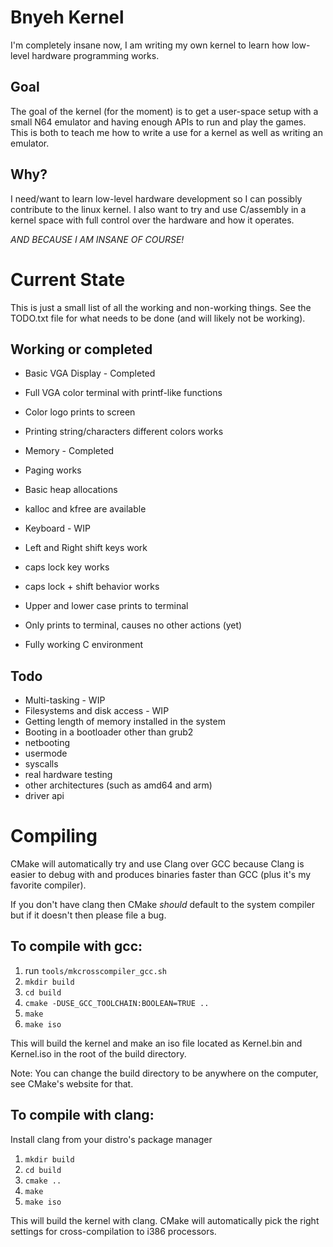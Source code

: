 Bnyeh Kernel
=============

I'm completely insane now, I am writing my own kernel to learn how low-level hardware programming works.

Goal
----

The goal of the kernel (for the moment) is to get a user-space setup with a small N64 emulator
and having enough APIs to run and play the games. This is both to teach me how to write a use
for a kernel as well as writing an emulator.

Why?
----

I need/want to learn low-level hardware development so I can possibly contribute to the
linux kernel. I also want to try and use C/assembly in a kernel space with full control
over the hardware and how it operates.

*AND BECAUSE I AM INSANE OF COURSE!*


Current State
=============

This is just a small list of all the working and non-working things. See
the TODO.txt file for what needs to be done (and will likely not be working).

Working or completed
---------------------

 - Basic VGA Display - Completed
  - Full VGA color terminal with printf-like functions
  - Color logo prints to screen
  - Printing string/characters different colors works

 - Memory - Completed
  - Paging works
  - Basic heap allocations
  - kalloc and kfree are available

 - Keyboard - WIP
  - Left and Right shift keys work
  - caps lock key works
  - caps lock + shift behavior works
  - Upper and lower case prints to terminal
  - Only prints to terminal, causes no other actions (yet)

 - Fully working C environment

Todo
-----

 - Multi-tasking - WIP
 - Filesystems and disk access - WIP
 - Getting length of memory installed in the system
 - Booting in a bootloader other than grub2
 - netbooting
 - usermode
 - syscalls
 - real hardware testing
 - other architectures (such as amd64 and arm)
 - driver api


Compiling
=========

CMake will automatically try and use Clang over GCC because Clang is easier to
debug with and produces binaries faster than GCC (plus it's my favorite compiler).

If you don't have clang then CMake *should* default to the system compiler but
if it doesn't then please file a bug.

To compile with gcc:
-------------------

1. run `tools/mkcrosscompiler_gcc.sh`
2. `mkdir build`
3. `cd build`
4. `cmake -DUSE_GCC_TOOLCHAIN:BOOLEAN=TRUE ..`
5. `make`
6. `make iso`

This will build the kernel and make an iso file located as Kernel.bin and Kernel.iso in the root of the build directory.

Note: You can change the build directory to be anywhere on the computer, see CMake's website for that.


To compile with clang:
----------------------

Install clang from your distro's package manager

1. `mkdir build`
2. `cd build`
3. `cmake ..`
4. `make`
5. `make iso`

This will build the kernel with clang. CMake will automatically pick the right
settings for cross-compilation to i386 processors.
